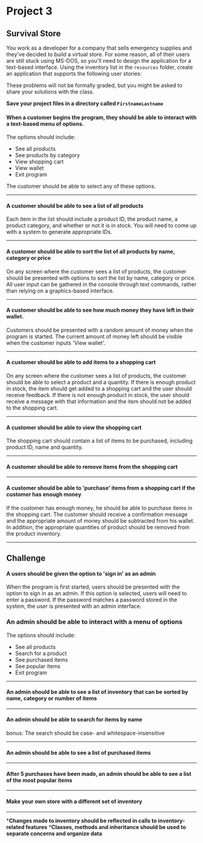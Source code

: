 # Project 3
## Survival Store

You work as a developer for a company that sells emergency supplies and they've decided to build a virtual store. For some reason, all of their users are still stuck using MS-DOS, so you'll need to design the application for a text-based interface. Using the inventory list in the `resources` folder, create an application that supports the following user stories:

These problems will not be formally graded, but you might be asked to share your solutions with the class.

**Save your project files in a directory called `FirstnameLastname`**



#### When a customer begins the program, they should be able to interact with a text-based menu of options.

The options should include:

- See all products
- See products by category
- View shopping cart
- View wallet
- Exit program

The customer should be able to select any of these options.

-------------

#### A customer should be able to see a list of all products

Each item in the list should include a product ID, the product name, a product category, and whether or not it is in stock. You will need to come up with a system to generate appropriate IDs.

-------------

#### A customer should be able to sort the list of all products by name, category or price

On any screen where the customer sees a list of products, the customer should be presented with options to sort the list by name, category or price. All user input can be gathered in the console through text commands, rather than relying on a graphics-based interface.

-------------

#### A customer should be able to see how much money they have left in their wallet.

Customers should be presented with a random amount of money when the program is started. The current amount of money left should be visible when the customer inputs 'View wallet'.

-------------

#### A customer should be able to add items to a shopping cart

On any screen where the customer sees a list of products, the customer should be able to select a product and a quantity. If there is enough product in stock, the item should get added to a shopping cart and the user should receive feedback. If there is not enough product in stock, the user should receive a message with that information and the item should not be added to the shopping cart.

-------------

#### A customer should be able to view the shopping cart

The shopping cart should contain a list of items to be purchased, including product ID, name and quantity.

-------------

#### A customer should be able to remove items from the shopping cart

-------------

#### A customer should be able to 'purchase' items from a shopping cart if the customer has enough money

If the customer has enough money, he should be able to purchase items in the shopping cart. The customer should receive a confirmation message and the appropriate amount of money should be subtracted from his wallet. In addition, the appropriate quantities of product should be removed from the product inventory.


-------------

## Challenge

#### A users should be given the option to 'sign in' as an admin

When the program is first started, users should be presented with the option to sign in as an admin. If this option is selected, users will need to enter a password. If the password matches a password stored in the system, the user is presented with an admin interface.

### An admin should be able to interact with a menu of options

The options should include:

- See all products
- Search for a product
- See purchased items
- See popular items
- Exit program


-------------

#### An admin should be able to see a list of inventory that can be sorted by name, category  or number of items

-------------

#### An admin should be able to search for items by name

bonus: The search should be case- and whitespace-insensitive

-------------

#### An admin should be able to see a list of purchased items

-------------

#### After 5 purchases have been made, an admin should be able to see a list of the most popular items

-------------

#### Make your own store with a different set of inventory

-------------

***Changes made to inventory should be reflected in calls to inventory-related features**
***Classes, methods and inheritance should be used to separate concerns and organize data**
